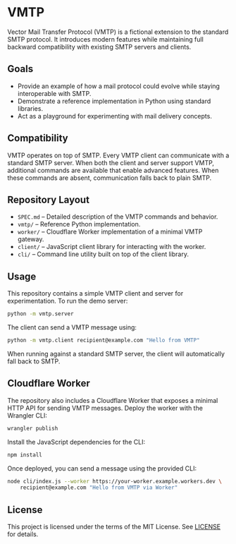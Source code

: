 # VMTP

Vector Mail Transfer Protocol (VMTP) is a fictional extension to the standard SMTP protocol. It introduces modern features while maintaining full backward compatibility with existing SMTP servers and clients.

## Goals

* Provide an example of how a mail protocol could evolve while staying interoperable with SMTP.
* Demonstrate a reference implementation in Python using standard libraries.
* Act as a playground for experimenting with mail delivery concepts.

## Compatibility

VMTP operates on top of SMTP. Every VMTP client can communicate with a standard SMTP server. When both the client and server support VMTP, additional commands are available that enable advanced features. When these commands are absent, communication falls back to plain SMTP.

## Repository Layout

* `SPEC.md` – Detailed description of the VMTP commands and behavior.
* `vmtp/` – Reference Python implementation.
* `worker/` – Cloudflare Worker implementation of a minimal VMTP gateway.
* `client/` – JavaScript client library for interacting with the worker.
* `cli/` – Command line utility built on top of the client library.

## Usage

This repository contains a simple VMTP client and server for experimentation. To run the demo server:

```bash
python -m vmtp.server
```

The client can send a VMTP message using:

```bash
python -m vmtp.client recipient@example.com "Hello from VMTP"
```

When running against a standard SMTP server, the client will automatically fall back to SMTP.

## Cloudflare Worker

The repository also includes a Cloudflare Worker that exposes a minimal HTTP API for sending VMTP messages. Deploy the worker with the Wrangler CLI:

```bash
wrangler publish
```

Install the JavaScript dependencies for the CLI:

```bash
npm install
```

Once deployed, you can send a message using the provided CLI:

```bash
node cli/index.js --worker https://your-worker.example.workers.dev \
    recipient@example.com "Hello from VMTP via Worker"
```


## License

This project is licensed under the terms of the MIT License. See [LICENSE](LICENSE) for details.

